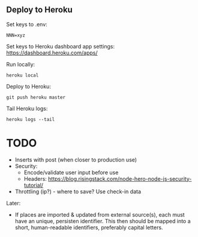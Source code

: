 

Deploy to Heroku
----------------

Set keys to .env:

	NNN=xyz

Set keys to Heroku dashboard app settings: https://dashboard.heroku.com/apps/

Run locally:

	heroku local

Deploy to Heroku:

	git push heroku master

Tail Heroku logs:

	heroku logs --tail


TODO
====

- Inserts with post (when closer to production use)
- Security:
    - Encode/validate user input before use
    - Headers: https://blog.risingstack.com/node-hero-node-js-security-tutorial/
- Throttling (ip?) - where to save? Use check-in data

Later:

- If places are imported & updated from external source(s), each must have an unique, persisten identifier. This then should be mapped into a short, human-readable identifiers, preferably capital letters.